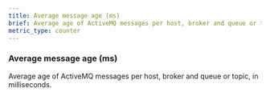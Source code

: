 ```yaml
---
title: Average message age (ms)
brief: Average age of ActiveMQ messages per host, broker and queue or topic, in milliseconds.
metric_type: counter
---
```

### Average message age (ms)

Average age of ActiveMQ messages per host, broker and queue or topic, in milliseconds.

